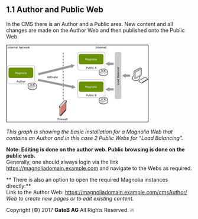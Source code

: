 ## 1.1	Author and Public Web


In the CMS there is an Author and a Public area. New content and all changes are made on the Author Web and then published onto the Public Web.

![alt text](../reference/Author-and-Public-Web.png "Author and Public Web")

*This graph is showing the basic installation for a Magnolia Web that contains an Author and in this case 2 Public Webs for “Load Balancing”.*

**Note: Editing is done on the author web. Public browsing is done on the public web.**  
Generally, one should always login via the link https://magnoliadomain.example.com and navigate to the Webs as required.  

** There is also an option to open the required Magnolia instances directly:**  
Link to the Author Web: https://magnoliadomain.example.com/cmsAuthor/  
*Web to create new pages or to edit existing content.*

Copyright (©) 2017 **GateB AG** All Rights Reserved. :fire:
